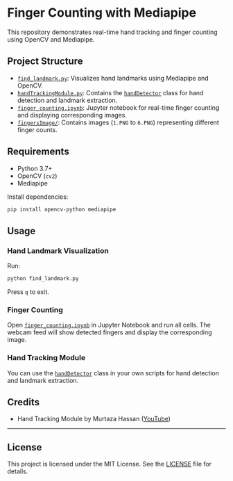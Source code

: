 # Finger Counting with Mediapipe

This repository demonstrates real-time hand tracking and finger counting using OpenCV and Mediapipe.

## Project Structure

- [`find_landmark.py`](find_landmark.py): Visualizes hand landmarks using Mediapipe and OpenCV.
- [`handTrackingModule.py`](handTrackingModule.py): Contains the [`handDetector`](handTrackingModule.py) class for hand detection and landmark extraction.
- [`finger_counting.ipynb`](finger_counting.ipynb): Jupyter notebook for real-time finger counting and displaying corresponding images.
- [`fingersImage/`](fingersImage): Contains images (`1.PNG` to `6.PNG`) representing different finger counts.

## Requirements

- Python 3.7+
- OpenCV (`cv2`)
- Mediapipe

Install dependencies:
```sh
pip install opencv-python mediapipe
```

## Usage

### Hand Landmark Visualization

Run:
```sh
python find_landmark.py
```
Press `q` to exit.

### Finger Counting

Open [`finger_counting.ipynb`](finger_counting.ipynb) in Jupyter Notebook and run all cells. The webcam feed will show detected fingers and display the corresponding image.

### Hand Tracking Module

You can use the [`handDetector`](handTrackingModule.py) class in your own scripts for hand detection and landmark extraction.

## Credits

- Hand Tracking Module by Murtaza Hassan ([YouTube](http://www.youtube.com/c/MurtazasWorkshopRoboticsandAI))

---

## License

This project is licensed under the MIT License. See the [LICENSE](LICENSE) file for details.
